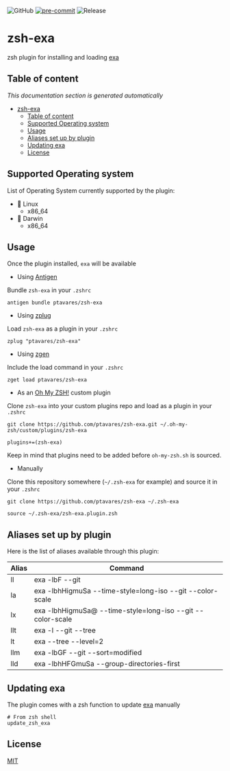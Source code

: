 ![GitHub](https://img.shields.io/github/license/ptavares/zsh-exa)
[![pre-commit](https://img.shields.io/badge/pre--commit-enabled-brightgreen?logo=pre-commit&logoColor=white)](https://github.com/pre-commit/pre-commit)
![Release](https://img.shields.io/badge/Release_version-0.0.0-blue)

# zsh-exa

zsh plugin for installing and loading [exa](https://github.com/ogham/exa.git)

## Table of content

_This documentation section is generated automatically_

<!--TOC-->

- [zsh-exa](#zsh-exa)
  - [Table of content](#table-of-content)
  - [Supported Operating system](#supported-operating-system)
  - [Usage](#usage)
  - [Aliases set up by plugin](#aliases-set-up-by-plugin)
  - [Updating exa](#updating-exa)
  - [License](#license)

<!--TOC-->

## Supported Operating system

List of Operating System currently supported by the plugin:

- :penguin: Linux
  - x86_64
- :apple: Darwin
  - x86_64

## Usage

Once the plugin installed, `exa` will be available

- Using [Antigen](https://github.com/zsh-users/antigen)

Bundle `zsh-exa` in your `.zshrc`

```shell script
antigen bundle ptavares/zsh-exa
```

- Using [zplug](https://github.com/b4b4r07/zplug)

Load `zsh-exa` as a plugin in your `.zshrc`

```shell script
zplug "ptavares/zsh-exa"
```

- Using [zgen](https://github.com/tarjoilija/zgen)

Include the load command in your `.zshrc`

```shell script
zget load ptavares/zsh-exa
```

- As an [Oh My ZSH!](https://github.com/robbyrussell/oh-my-zsh) custom plugin

Clone `zsh-exa` into your custom plugins repo and load as a plugin in your `.zshrc`

```shell script
git clone https://github.com/ptavares/zsh-exa.git ~/.oh-my-zsh/custom/plugins/zsh-exa
```

```shell script
plugins+=(zsh-exa)
```

Keep in mind that plugins need to be added before `oh-my-zsh.sh` is sourced.

- Manually

Clone this repository somewhere (`~/.zsh-exa` for example) and source it in your `.zshrc`

```shell script
git clone https://github.com/ptavares/zsh-exa ~/.zsh-exa
```

```shell script
source ~/.zsh-exa/zsh-exa.plugin.zsh
```

## Aliases set up by plugin

Here is the list of aliases available through this plugin:

| Alias         | Command     |
| ------------- |-------------|
| ll | exa -lbF --git    |
| la | exa -lbhHigmuSa --time-style=long-iso --git --color-scale |
| lx | exa -lbhHigmuSa@ --time-style=long-iso --git --color-scale  |
| llt | exa -l --git --tree |
| lt | exa --tree --level=2  |
| llm | exa -lbGF --git --sort=modified |
| lld | exa -lbhHFGmuSa --group-directories-first |

## Updating exa

The plugin comes with a zsh function to update [exa](https://github.com/ahmetb/exa.git) manually

```shell script
# From zsh shell
update_zsh_exa
```

## License

[MIT](LICENCE)
